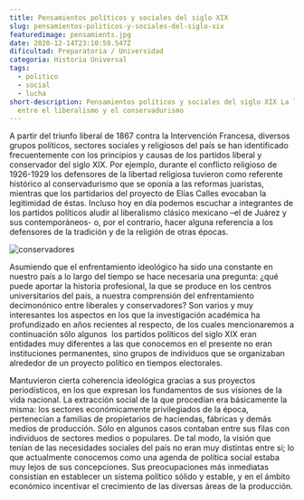 ```yaml
---
title: Pensamientos políticos y sociales del siglo XIX
slug: pensamientos-politicos-y-sociales-del-siglo-xix
featuredimage: pensamients.jpg
date: 2020-12-14T23:10:59.547Z
dificultad: Preparatoria / Universidad
categoria: Historia Universal
tags:
  - politico
  - social
  - lucha
short-description: Pensamientos políticos y sociales del siglo XIX La lucha
  entre el liberalismo y el conservadurismo
---
```

A partir del triunfo liberal de 1867 contra la Intervención Francesa, diversos grupos políticos, sectores sociales y religiosos del país se han identificado frecuentemente con los principios y causas de los partidos liberal y conservador del siglo XIX. Por ejemplo, durante el conflicto religioso de 1926-1929 los defensores de la libertad religiosa tuvieron como referente histórico al conservadurismo que se oponía a las reformas juaristas, mientras que los partidarios del proyecto de Elías Calles evocaban la legitimidad de éstas. Incluso hoy en día podemos escuchar a integrantes de los partidos políticos aludir al liberalismo clásico mexicano –el de Juárez y sus contemporáneos- o, por el contrario, hacer alguna referencia a los defensores de la tradición y de la religión de otras épocas.

![conservadores](/assets/consevadores.jpg "conservadores")

Asumiendo que el enfrentamiento ideológico ha sido una constante en nuestro país a lo largo del tiempo se hace necesaria una pregunta: ¿qué puede aportar la historia profesional, la que se produce en los centros universitarios del país, a nuestra comprensión del enfrentamiento decimonónico entre liberales y conservadores? Son varios y muy interesantes los aspectos en los que la investigación académica ha profundizado en años recientes al respecto, de los cuales mencionaremos a continuación sólo algunos  los partidos políticos del siglo XIX eran entidades muy diferentes a las que conocemos en el presente no eran instituciones permanentes, sino grupos de individuos que se organizaban alrededor de un proyecto político en tiempos electorales. 

Mantuvieron cierta coherencia ideológica gracias a sus proyectos periodísticos, en los que expresan los fundamentos de sus visiones de la vida nacional. La extracción social de la que procedían era básicamente la misma: los sectores económicamente privilegiados de la época, pertenecían a familias de propietarios de haciendas, fábricas y demás medios de producción. Sólo en algunos casos contaban entre sus filas con individuos de sectores medios o populares. De tal modo, la visión que tenían de las necesidades sociales del país no eran muy distintas entre sí; lo que actualmente conocemos como una agenda de política social estaba muy lejos de sus concepciones. Sus preocupaciones más inmediatas consistían en establecer un sistema político sólido y estable, y en el ámbito económico incentivar el crecimiento de las diversas áreas de la producción.
